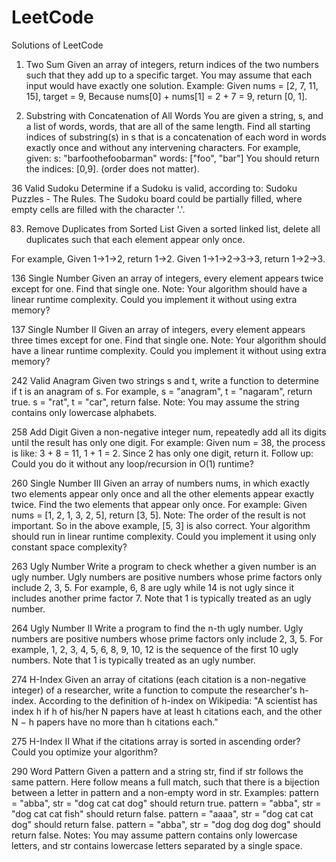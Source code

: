 # LeetCode
Solutions of LeetCode

1. Two Sum
Given an array of integers, return indices of the two numbers such that they add up to a specific target.
You may assume that each input would have exactly one solution.
Example:
Given nums = [2, 7, 11, 15], target = 9,
Because nums[0] + nums[1] = 2 + 7 = 9,
return [0, 1].

30. Substring with Concatenation of All Words
You are given a string, s, and a list of words, words, that are all of the same length.
Find all starting indices of substring(s) in s
that is a concatenation of each word in words exactly once and without any intervening characters.
For example, given:
s: "barfoothefoobarman"
words: ["foo", "bar"]
You should return the indices: [0,9].
(order does not matter).

36 Valid Sudoku
Determine if a Sudoku is valid, according to: Sudoku Puzzles - The Rules.
The Sudoku board could be partially filled, where empty cells are filled with the character '.'.

83. Remove Duplicates from Sorted List
Given a sorted linked list, delete all duplicates such that each element appear only once.

For example,
Given 1->1->2, return 1->2.
Given 1->1->2->3->3, return 1->2->3. 

136 Single Number
Given an array of integers, every element appears twice except for one. Find that single one.
Note:
Your algorithm should have a linear runtime complexity. Could you implement it without using extra memory? 

137 Single Number II
Given an array of integers, every element appears three times except for one. Find that single one.
Note:
Your algorithm should have a linear runtime complexity. Could you implement it without using extra memory?

242 Valid Anagram
Given two strings s and t, write a function to determine if t is an anagram of s.
For example,
s = "anagram", t = "nagaram", return true.
s = "rat", t = "car", return false.
Note:
You may assume the string contains only lowercase alphabets.

258 Add Digit
Given a non-negative integer num, repeatedly add all its digits until the result has only one digit.
For example:  Given num = 38, the process is like: 3 + 8 = 11, 1 + 1 = 2. Since 2 has only one digit, return it.
Follow up:  Could you do it without any loop/recursion in O(1) runtime? 

260 Single Number III
Given an array of numbers nums, in which exactly two elements appear only once and all the other elements appear exactly twice. Find the two elements that appear only once.
For example:  Given nums = [1, 2, 1, 3, 2, 5], return [3, 5].
Note:
The order of the result is not important. So in the above example, [5, 3] is also correct.
Your algorithm should run in linear runtime complexity. Could you implement it using only constant space complexity?

263 Ugly Number
Write a program to check whether a given number is an ugly number.
Ugly numbers are positive numbers whose prime factors only include 2, 3, 5. For example, 6, 8 are ugly while 14 is not ugly since it includes another prime factor 7.
Note that 1 is typically treated as an ugly number. 

264 Ugly Number II
Write a program to find the n-th ugly number.
Ugly numbers are positive numbers whose prime factors only include 2, 3, 5. For example, 1, 2, 3, 4, 5, 6, 8, 9, 10, 12 is the sequence of the first 10 ugly numbers.
Note that 1 is typically treated as an ugly number.

274 H-Index
Given an array of citations (each citation is a non-negative integer) of a researcher,
write a function to compute the researcher's h-index.
According to the definition of h-index on Wikipedia:
"A scientist has index h if h of his/her N papers have at least h citations each,
and the other N − h papers have no more than h citations each."

275 H-Index II
What if the citations array is sorted in ascending order? Could you optimize your algorithm?

290 Word Pattern
Given a pattern and a string str, find if str follows the same pattern.
Here follow means a full match, such that there is a bijection between a letter in pattern and a non-empty word in str.
Examples:
    pattern = "abba", str = "dog cat cat dog" should return true.
    pattern = "abba", str = "dog cat cat fish" should return false.
    pattern = "aaaa", str = "dog cat cat dog" should return false.
    pattern = "abba", str = "dog dog dog dog" should return false.
Notes:
You may assume pattern contains only lowercase letters, and str contains lowercase letters separated by a single space. 